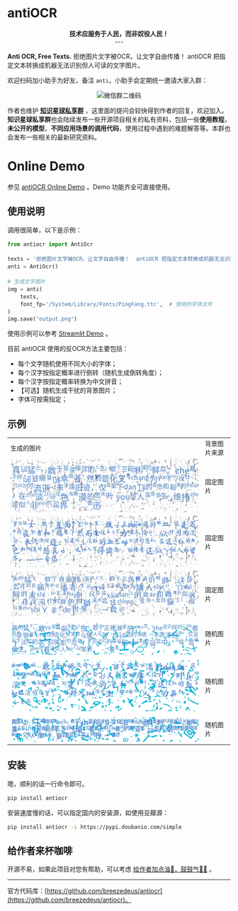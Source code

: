 # antiOCR

<div align="center">
<strong>技术应服务于人民，而非奴役人民！</strong>
<br>
---
</div>

**Anti OCR, Free Texts.** 拒绝图片文字被OCR，让文字自由传播！ antiOCR 把指定文本转换成机器无法识别但人可读的文字图片。



欢迎扫码加小助手为好友，备注 `anti`，小助手会定期统一邀请大家入群：

<div align="center">
  <img src="https://huggingface.co/datasets/breezedeus/cnocr-wx-qr-code/resolve/main/wx-qr-code.JPG" alt="微信群二维码" width="300px"/>
</div>


作者也维护 [**知识星球私享群**](https://t.zsxq.com/FEYZRJQ) ，这里面的提问会较快得到作者的回复，欢迎加入。**知识星球私享群**也会陆续发布一些开源项目相关的私有资料，包括一些**使用教程**，**未公开的模型**，**不同应用场景的调用代码**，使用过程中遇到的难题解答等。本群也会发布一些相关的最新研究资料。



# Online Demo 

参见 [antiOCR Online Demo](https://huggingface.co/spaces/breezedeus/antiOCR) 。Demo 功能齐全可直接使用。



## 使用说明


调用很简单，以下是示例：

```python
from antiocr import AntiOcr

texts = '拒绝图片文字被OCR，让文字自由传播！  antiOCR 把指定文本转换成机器无法识别但人可读的文字图片。'
anti = AntiOcr()

# 生成文字图片
img = anti(
    texts,
    font_fp='/System/Library/Fonts/PingFang.ttc',  # 使用的字体文件
)
img.save("output.png")

```



使用示例可以参考 [Streamlit Demo](antiocr/app.py) 。



目前 antiOCR 使用的反OCR方法主要包括：

* 每个文字随机使用不同大小的字体；
* 每个汉字按指定概率进行倒转（随机生成倒转角度）；
* 每个汉字按指定概率转换为中文拼音；
* 【可选】随机生成干扰的背景图片；
* 字体可按需指定；



## 示例

<table>
<tr>
<td> 生成的图片 </td> <td> 背景图片来源 </td>
</tr>
<tr>
<td>
<img src="./examples/fixed_bg1.jpeg" alt="固定背景图片"> 
</td>
<td>
固定图片
</td>
</tr>
<tr>
<td>
<img src="./examples/fixed_bg2.jpeg" alt="固定背景图片"> 
</td>
<td>
固定图片
</td>
</tr>
<tr>
<td>
<img src="./examples/fixed_bg3.jpeg" alt="固定背景图片"> 
</td>
<td>
固定图片
</td>
</tr>
  <tr>
<td>
<img src="./examples/random_bg1.jpeg" alt="随机背景图片"> 
</td>
<td>
随机图片
</td>
</tr>
<tr>
<td>
<img src="./examples/random_bg2.jpeg" alt="随机背景图片"> 
</td>
<td>
随机图片
</td>
</tr>
<tr>
<td>
<img src="./examples/random_bg3.jpeg" alt="随机背景图片"> 
</td>
<td>
随机图片
</td>
</tr>
</table>









## 安装

嗯，顺利的话一行命令即可。

```bash
pip install antiocr
```

安装速度慢的话，可以指定国内的安装源，如使用豆瓣源：

```bash
pip install antiocr -i https://pypi.doubanio.com/simple
```



## 给作者来杯咖啡

开源不易，如果此项目对您有帮助，可以考虑 [给作者加点油🥤，鼓鼓气💪🏻](https://cnocr.readthedocs.io/zh/latest/buymeacoffee/) 。

---

官方代码库：[https://github.com/breezedeus/antiocr](https://github.com/breezedeus/antiocr)。
